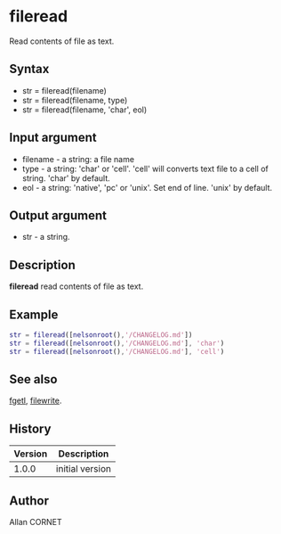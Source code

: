 

# fileread

Read contents of file as text.

## Syntax

- str = fileread(filename)
- str = fileread(filename, type)
- str = fileread(filename, 'char', eol)

## Input argument

 - filename - a string: a file name
 - type - a string: 'char' or 'cell'. 'cell' will converts text file to a cell of string. 'char' by default.
 - eol - a string: 'native', 'pc' or 'unix'. Set end of line. 'unix' by default.

## Output argument

 - str - a string.

## Description


  <p><b>fileread</b> read contents of file as text.</p>


## Example

```matlab
str = fileread([nelsonroot(),'/CHANGELOG.md'])
str = fileread([nelsonroot(),'/CHANGELOG.md'], 'char')
str = fileread([nelsonroot(),'/CHANGELOG.md'], 'cell')
```

## See also

[fgetl](fgetl.md), [filewrite](filewrite.md).
## History

|Version|Description|
|------|------|
|1.0.0|initial version|


## Author

Allan CORNET



